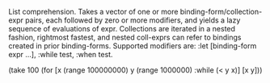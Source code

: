   List comprehension. Takes a vector of one or more
   binding-form/collection-expr pairs, each followed by zero or more
   modifiers, and yields a lazy sequence of evaluations of expr.
   Collections are iterated in a nested fashion, rightmost fastest,
   and nested coll-exprs can refer to bindings created in prior
   binding-forms.  Supported modifiers are: :let [binding-form expr ...],
   :while test, :when test.

  (take 100 (for [x (range 100000000) y (range 1000000) :while (< y x)] [x y]))
